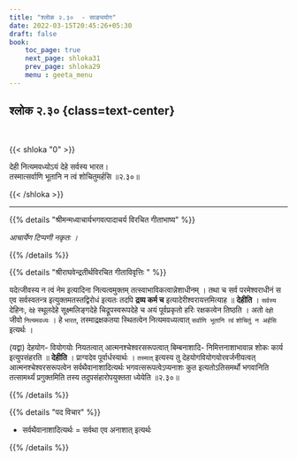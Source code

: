 ```yaml
---
title: "श्लोक २.३०  - साङ्ययोग"
date: 2022-03-15T20:45:26+05:30
draft: false
book:
    toc_page: true
    next_page: shloka31
    prev_page: shloka29
    menu : geeta_menu
---
```




## श्लोक २.३० {class=text-center}

<br/>

{{< shloka  "0"  >}}

देही नित्यमवध्योऽयं देहे सर्वस्य भारत।  
तस्मात्सर्वाणि भूतानि न त्वं शोचितुमर्हसि ॥२.३०॥

{{< /shloka >}}

---


{{% details "श्रीमन्मध्वाचार्यभगवत्पादाचर्य विरचित  गीताभाष्य" %}}

*आचार्येण टिप्पणी नकृतः ।*

{{% /details %}}



{{% details "श्रीराघवेन्द्रतीर्थविरचित गीताविवृत्तिः " %}}

यदेत्जीवस्य न त्वं नेम इत्यादिना नित्यत्वमुक्तम्‌ 
तत्स्वाभाविकत्वान्नेशाधीनम्‌ । तथा च सर्व 
परमेश्वराधीनं स एव सर्वस्वतन्त्र
इत्युक्तमतस्तद्विरोधं इत्यतः तदपि **द्रव्य कर्म च** 
इत्यादेरीश्वरायत्तमित्याह
॥ **देहीति** । `सर्वस्य` देहिनः, `देहे` स्थूलदेहे 
सूक्ष्मलिङ्गदेहे चिद्रूपस्वरूपदेहे च 
अयं पूर्वप्रकृतो हरिः रक्षकत्वेन तिष्ठति । अतो `देही` 
जीवो `नित्यमवध्यः` । हे `भारत`, तस्माद्रक्षकतया 
स्थितत्वेन नित्यमवध्यत्वात् `सर्वाणि भूतानि त्वं` 
`शोचितुं न अर्हसि` इत्यर्थः ।   

(यद्वा) देहयोग- वियोगयोः नियतत्वात्  आत्मनश्चेश्वरसरूपत्वात् बिम्बनाशादि- निमित्तनाशाभावान्न 
शोकः कार्य इत्युपसंहरति ॥ **देहीति** । प्राग्वदेव 
पूर्वार्धस्यार्थः । `तस्मात्` इत्यस्य तु 
देहयोगवियोगयोरवर्जनीयत्वत् आत्मनश्चेश्वरसरूपत्वेन 
सर्वथैवानाशादित्यर्थः भगवत्सरूपत्वेऽप्यनाशः कुत 
इत्यतोऽतिसमर्थो भगवानिति तत्सामर्थ्यं प्रगुक्तमिति तस्य तदुपसंहारोपयुक्तता ध्येयेति ॥२.३०॥

{{% /details %}}



{{% details "पद विचार" %}}

- सर्वथैवानाशादित्यर्थः  = सर्वथा एव अनाशात् इत्यर्थः

{{% /details %}}
